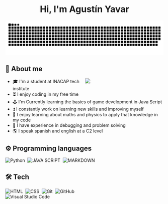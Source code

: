 <div align="center">
  <h1>
    Hi, I'm Agustín Yavar
  </h1>
</div>
<div align="center">
  <img  src="https://github.com/1999AZZAR/1999AZZAR/blob/readme/resources/img/grid-snake.svg"
       alt="snake" /></a>
</div>

## 📄 About me

<img align="right" src="https://github.com/7oSkaaa/7oSkaaa/blob/main/Images/Right_Side.gif?raw=true" width = 250px>  

  - 🎓 I'm a student at INACAP tech institute
  - ⏳ I enjoy coding in my free time
  - 🕹️ I'm Currently learning the basics of game development in Java Script
  - ⏫ I constantly work on learning new skills and improving myself
  - 🚀 I enjoy learning about maths and physics to apply that knowledge in my code
  - 🔧 I have experience in debugging and problem solving
  - 🌎 I speak spanish and english at a C2 level

## ⚙️ Programming languages

![Python](https://img.shields.io/badge/-Python---?style=for-the-badge&logo=python&logoColor=rgb(100%2C100%2C255)&labelColor=rgb(20%2C20%2C20)&color=rgb(100%2C100%2C255))&nbsp;
![JAVA SCRIPT](https://img.shields.io/badge/-Java%20Script---?style=for-the-badge&logo=JavaScript&logoColor=rgb(255%2C255%2C0)&labelColor=rgb(20%2C20%2C20)&color=rgb(255%2C255%2C0))&nbsp;
![MARKDOWN](https://img.shields.io/badge/-Markdown---?style=for-the-badge&logo=markdown&labelColor=rgb(20%2C20%2C20)&color=rgb(200%2C200%2C200))

## 🛠 Tech 

![HTML](https://img.shields.io/badge/-html---?style=for-the-badge&logo=html5&logoColor=rgb(255%2C0%2C0)&labelColor=rgb(20%2C20%2C20)&color=rgb(255%2C0%2C0))&nbsp;
![CSS](https://img.shields.io/badge/-CSS---?style=for-the-badge&logo=css3&logoColor=rgb(0%2C120%2C205)&labelColor=rgb(20%2C20%2C20)&color=rgb(0%2C120%2C205))&nbsp;
![Git](https://img.shields.io/badge/-git---?style=for-the-badge&logo=git&logoColor=rgb(255%2C0%2C0)&labelColor=rgb(20%2C20%2C20)&color=rgb(255%2C0%2C0))&nbsp;
![GitHub](https://img.shields.io/badge/-github---?style=for-the-badge&logo=github&logoColor=rgb(220%2C220%2C220)&labelColor=rgb(20%2C20%2C20)&color=rgb(220%2C220%2C220))\
![Visual Studio Code](https://img.shields.io/badge/-visual_studio_code---?style=for-the-badge&logo=Visual%20Studio%20Code&logoColor=rgb(0%2C120%2C205)&labelColor=rgb(20%2C20%2C20)&color=rgb(0%2C120%2C205))&nbsp;
